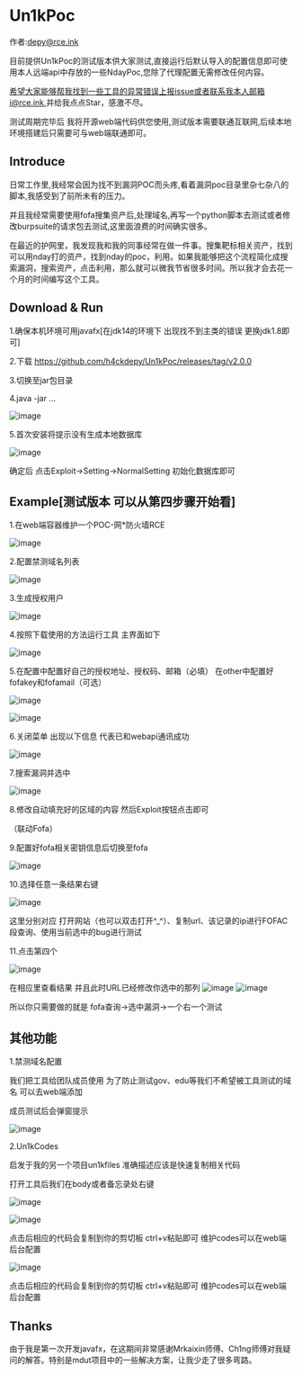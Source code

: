 # Un1kPoc

作者:depy@rce.ink

目前提供Un1kPoc的测试版本供大家测试,直接运行后默认导入的配置信息即可使用本人远端api中存放的一些NdayPoc,您除了代理配置无需修改任何内容。

希望大家能够帮我找到一些工具的异常错误上报issue或者联系我本人邮箱i@rce.ink,并给我点点Star，感激不尽。

测试周期完毕后 我将开源web端代码供您使用,测试版本需要联通互联网,后续本地环境搭建后只需要可与web端联通即可。

## Introduce

日常工作里,我经常会因为找不到漏洞POC而头疼,看着漏洞poc目录里杂七杂八的脚本,我感受到了前所未有的压力。

并且我经常需要使用fofa搜集资产后,处理域名,再写一个python脚本去测试或者修改burpsuite的请求包去测试,这里面浪费的时间确实很多。

在最近的护网里，我发现我和我的同事经常在做一件事。搜集靶标相关资产，找到可以用nday打的资产，找到nday的poc，利用。如果我能够把这个流程简化成搜索漏洞，搜索资产，点击利用，那么就可以微我节省很多时间。所以我才会去花一个月的时间编写这个工具。

## Download & Run

1.确保本机环境可用javafx[在jdk14的环境下 出现找不到主类的错误 更换jdk1.8即可]

2.下载 https://github.com/h4ckdepy/Un1kPoc/releases/tag/v2.0.0

3.切换至jar包目录

4.java -jar ...

![image](https://user-images.githubusercontent.com/42985524/187059103-6dfa4191-1df6-4465-91fd-79a833896520.png)

5.首次安装将提示没有生成本地数据库

![image](https://user-images.githubusercontent.com/42985524/187059151-1267d461-46d6-48d4-82a9-6156d596a5e5.png)

确定后 点击Exploit->Setting->NormalSetting 初始化数据库即可

## Example[测试版本 可以从第四步骤开始看]

1.在web端容器维护一个POC-网*防火墙RCE

![image](https://user-images.githubusercontent.com/42985524/187059295-ce4a7c3e-345b-42a9-86c7-7a1c403ca86d.png)

2.配置禁测域名列表

![image](https://user-images.githubusercontent.com/42985524/187059303-1e732e42-43fc-4d6e-8355-cb7d200aa8bc.png)

3.生成授权用户

![image](https://user-images.githubusercontent.com/42985524/187059332-4ec2c4f1-f3f3-4563-9b03-34b3f8bfabb5.png)

4.按照下载使用的方法运行工具 主界面如下

![image](https://user-images.githubusercontent.com/42985524/187059343-404cb826-20bb-4c72-b8b6-723efe903740.png)

5.在配置中配置好自己的授权地址、授权码、邮箱（必填） 在other中配置好fofakey和fofamail（可选）

![image](https://user-images.githubusercontent.com/42985524/187059406-466feb6a-ad83-48c7-9a20-d9dee1782b5e.png)

![image](https://user-images.githubusercontent.com/42985524/187059423-fa1534a2-930c-4c7f-9387-a21f90e729be.png)

6.关闭菜单 出现以下信息 代表已和webapi通讯成功

![image](https://user-images.githubusercontent.com/42985524/187059460-46efea70-e267-4b4b-80d7-bfcf178a4399.png)

7.搜索漏洞并选中

![image](https://user-images.githubusercontent.com/42985524/187059483-326ca2d9-d8be-4439-ae33-4a4f43e7937b.png)

8.修改自动填充好的区域的内容 然后Exploit按钮点击即可

（联动Fofa）

9.配置好fofa相关密钥信息后切换至fofa

![image](https://user-images.githubusercontent.com/42985524/187059545-3405fe23-c6ba-4319-b302-04dea9c49d9b.png)

10.选择任意一条结果右键

![image](https://user-images.githubusercontent.com/42985524/187059558-75d0d555-7fe1-4e66-9c4e-8d1714107623.png)

这里分别对应 打开网站（也可以双击打开^_^）、复制url、该记录的ip进行FOFAC段查询、使用当前选中的bug进行测试

11.点击第四个

![image](https://user-images.githubusercontent.com/42985524/187059596-af250d6c-8767-4645-a659-1b5c4d9da15d.png)

在相应里查看结果 并且此时URL已经修改你选中的那列 
![image](https://user-images.githubusercontent.com/42985524/187059660-611895eb-3c3f-4ef5-a0b4-dd6cac0663fe.png)
![image](https://user-images.githubusercontent.com/42985524/187059644-edf479d3-fd00-4c2d-8f2c-0dc149599d72.png)

所以你只需要做的就是 fofa查询->选中漏洞->一个右一个测试

## 其他功能

1.禁测域名配置

我们把工具给团队成员使用 为了防止测试gov、edu等我们不希望被工具测试的域名 可以去web端添加

成员测试后会弹窗提示

![image](https://user-images.githubusercontent.com/42985524/187059890-bc9240b1-d078-45ec-b1b8-974e3700fc9c.png)

2.Un1kCodes

启发于我的另一个项目un1kfiles 准确描述应该是快速复制相关代码

打开工具后我们在body或者备忘录处右键

![image](https://user-images.githubusercontent.com/42985524/187059964-03f64c2c-c1b2-4c2f-89ea-0f5b87b95bea.png)

![image](https://user-images.githubusercontent.com/42985524/187059981-8ed82bba-8047-4cc2-94e9-9a858ac2157e.png)

点击后相应的代码会复制到你的剪切板 ctrl+v粘贴即可 维护codes可以在web端后台配置

![image](https://user-images.githubusercontent.com/42985524/187060013-b8609b77-0119-47ab-ac41-f5db7435981b.png)

点击后相应的代码会复制到你的剪切板 ctrl+v粘贴即可 维护codes可以在web端后台配置

## Thanks

由于我是第一次开发javafx，在这期间非常感谢Mrkaixin师傅、Ch1ng师傅对我疑问的解答。特别是mdut项目中的一些解决方案，让我少走了很多弯路。
